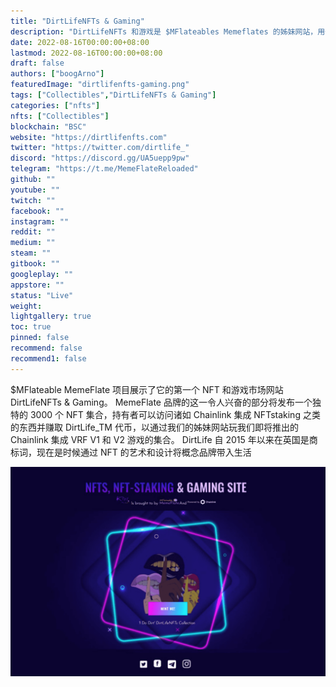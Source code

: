 ```yaml
---
title: "DirtLifeNFTs & Gaming"
description: "DirtLifeNFTs 和游戏是 $MFlateables Memeflates 的姊妹网站，用于铸造 NFT、质押 NFT、奖励和 GameFi 游戏。"
date: 2022-08-16T00:00:00+08:00
lastmod: 2022-08-16T00:00:00+08:00
draft: false
authors: ["boogArno"]
featuredImage: "dirtlifenfts-gaming.png"
tags: ["Collectibles","DirtLifeNFTs & Gaming"]
categories: ["nfts"]
nfts: ["Collectibles"]
blockchain: "BSC"
website: "https://dirtlifenfts.com"
twitter: "https://twitter.com/dirtlife_"
discord: "https://discord.gg/UA5uepp9pw"
telegram: "https://t.me/MemeFlateReloaded"
github: ""
youtube: ""
twitch: ""
facebook: ""
instagram: ""
reddit: ""
medium: ""
steam: ""
gitbook: ""
googleplay: ""
appstore: ""
status: "Live"
weight: 
lightgallery: true
toc: true
pinned: false
recommend: false
recommend1: false
---
```

$MFlateable MemeFlate 项目展示了它的第一个 NFT 和游戏市场网站 DirtLifeNFTs & Gaming。
MemeFlate 品牌的这一令人兴奋的部分将发布一个独特的 3000 个 NFT 集合，持有者可以访问诸如 Chainlink 集成 NFTstaking 之类的东西并赚取 DirtLife_TM 代币，以通过我们的姊妹网站玩我们即将推出的 Chainlink 集成 VRF V1 和 V2 游戏的集合。
DirtLife 自 2015 年以来在英国是商标词，现在是时候通过 NFT 的艺术和设计将概念品牌带入生活

![dirtlifenftsgaming-dapp-games-bsc-image1_f0cf7e44eb3b773f2b486be08f37533c](dirtlifenftsgaming-dapp-games-bsc-image1_f0cf7e44eb3b773f2b486be08f37533c.png)